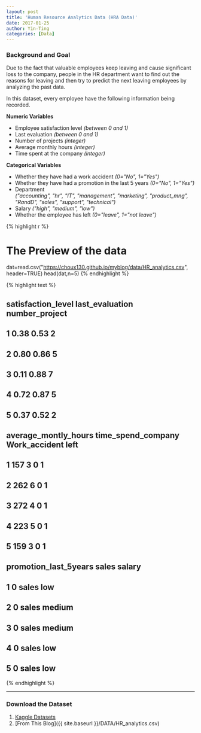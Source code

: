 ```yaml
---
layout: post
title: 'Human Resource Analytics Data (HRA Data)'
date: 2017-01-25
author: Yin-Ting 
categories: [Data]
---
```

### Background and Goal
Due to the fact that valuable employees keep leaving and cause significant loss to the company, people in the HR department want to find out the reasons for leaving and then try to predict the next leaving employees by analyzing the past data. 

In this dataset, every employee have the following information being recorded. 

**Numeric Variables**

* Employee satisfaction level _(between 0 and 1)_
* Last evaluation _(between 0 and 1)_
* Number of projects _(integer)_
* Average monthly hours _(integer)_
* Time spent at the company _(integer)_
    
**Categorical Variables**

* Whether they have had a work accident _(0="No", 1="Yes")_
* Whether they have had a promotion in the last 5 years _(0="No", 1="Yes")_
* Department <br />
  _("accounting", "hr", "IT", "management", "marketing", "product_mng", "RandD", "sales", "support", "technical")_
* Salary _("high", "medium", "low")_
* Whether the employee has left _(0="leave", 1="not leave")_


{% highlight r %}
# The Preview of the data
dat=read.csv("https://choux130.github.io/myblog/data/HR_analytics.csv",
             header=TRUE)
head(dat,n=5)
{% endhighlight %}



{% highlight text %}
##   satisfaction_level last_evaluation number_project
## 1               0.38            0.53              2
## 2               0.80            0.86              5
## 3               0.11            0.88              7
## 4               0.72            0.87              5
## 5               0.37            0.52              2
##   average_montly_hours time_spend_company Work_accident left
## 1                  157                  3             0    1
## 2                  262                  6             0    1
## 3                  272                  4             0    1
## 4                  223                  5             0    1
## 5                  159                  3             0    1
##   promotion_last_5years sales salary
## 1                     0 sales    low
## 2                     0 sales medium
## 3                     0 sales medium
## 4                     0 sales    low
## 5                     0 sales    low
{% endhighlight %}

***

### Download the Dataset 
1. [Kaggle Datasets](https://www.kaggle.com/ludobenistant/hr-analytics)
2. [From This Blog]({{ site.baseurl }}/DATA/HR_analytics.csv)
